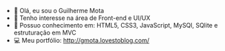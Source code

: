 - 👋 Olá, eu sou o Guilherme Mota
- 👀 Tenho interesse na área de Front-end e UI/UX
- 🌱 Possuo conhecimento em: HTML5, CSS3, JavaScript, MySQl, SQlite e estruturação em MVC
- 💻 Meu portfólio: http://gmota.lovestoblog.com/

